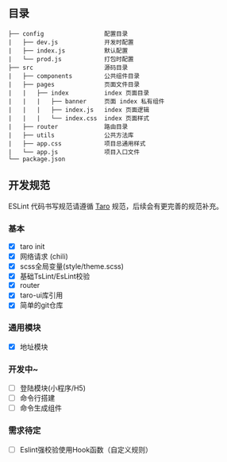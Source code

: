 ## 目录
```
├── config                 配置目录
|   ├── dev.js             开发时配置
|   ├── index.js           默认配置
|   └── prod.js            打包时配置
├── src                    源码目录
|   ├── components         公共组件目录
|   ├── pages              页面文件目录
|   |   ├── index          index 页面目录
|   |   |   ├── banner     页面 index 私有组件
|   |   |   ├── index.js   index 页面逻辑
|   |   |   └── index.css  index 页面样式
|   ├── router             路由目录
|   ├── utils              公共方法库
|   ├── app.css            项目总通用样式
|   └── app.js             项目入口文件
└── package.json
```

## 开发规范
 ESLint
 代码书写规范请遵循 [Taro](http://taro-docs.jd.com/taro/docs/spec-for-taro.html) 规范，后续会有更完善的规范补充。

### 基本
- [x] taro init
- [x] 网络请求 (chili)
- [x] scss全局变量(style/theme.scss)
- [x] 基础TsLint/EsLint校验
- [x] router
- [x] taro-ui库引用
- [x] 简单的git仓库

### 通用模块
- [x] 地址模块

### 开发中~
- [ ] 登陆模块(小程序/H5)
- [ ] 命令行搭建
- [ ] 命令生成组件

### 需求待定
- [ ] Eslint强校验使用Hook函数（自定义规则）

